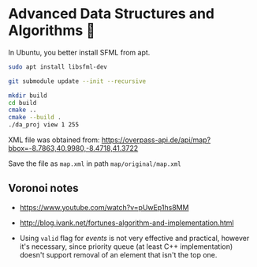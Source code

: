 # Advanced Data Structures and Algorithms 🚕

In Ubuntu, you better install SFML from apt.

```sh
sudo apt install libsfml-dev
```

```sh
git submodule update --init --recursive
```

```sh
mkdir build
cd build
cmake ..
cmake --build .
./da_proj view 1 255
```

XML file was obtained from: https://overpass-api.de/api/map?bbox=-8.7863,40.9980,-8.4718,41.3722

Save the file as `map.xml` in path `map/original/map.xml`

## Voronoi notes


- https://www.youtube.com/watch?v=pUwEp1hs8MM
- http://blog.ivank.net/fortunes-algorithm-and-implementation.html

- Using `valid` flag for *events* is not very effective and practical, however it's necessary, since priority queue (at least C++ implementation) doesn't support removal of an element that isn't the top one.

